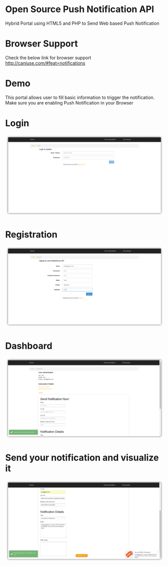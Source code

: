 # Open Source Push Notification API
Hybrid Portal using HTML5 and PHP to Send Web based Push Notification

# Browser Support

Check the below link for browser support http://caniuse.com/#feat=notifications

# Demo

This portal allows user to fill basic information to trigger the notification. Make sure you are enabling Push Notification in your Browser

# Login

<img src="https://github.com/vipinmpd08/pushtodevice/blob/master/demo/Login.png?raw=true" />

# Registration

<img src="https://github.com/vipinmpd08/pushtodevice/blob/master/demo/Registration.png?raw=true" />

# Dashboard

<img src="https://github.com/vipinmpd08/pushtodevice/blob/master/demo/Dashboard.png?raw=true" />

# Send your notification and visualize it

<img src="https://github.com/vipinmpd08/pushtodevice/blob/master/demo/Notify.png?raw=true" />
